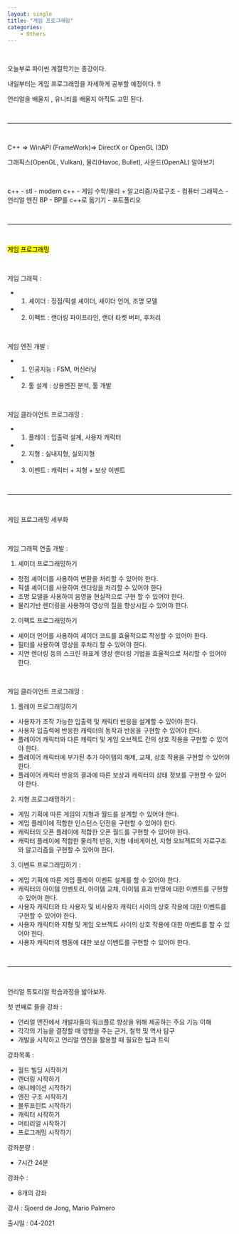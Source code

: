```yaml
---
layout: single
title: "게임 프로그래밍"
categories:
    - Others
---
```


<br>

오늘부로 파이썬 계절학기는 종강이다.

내일부터는 게임 프로그래밍을 자세하게 공부할 예정이다. !!

언리얼을 배울지 , 유니티를 배울지 아직도 고민 된다.

<br>

---

<br>

C++ => WinAPI (FrameWork)=> DirectX or OpenGL (3D)

그래픽스(OpenGL, Vulkan), 물리(Havoc, Bullet), 사운드(OpenAL) 알아보기

<br>

c++ - stl - modern c++ - 게임 수학/물리 + 알고리즘/자료구조 - 컴퓨터 그래픽스 - 언리얼 엔진 BP - BP를 c++로 옮기기 - 포트폴리오





<br>

---

<br>

<mark style='background-color: yeloow'>게임 프로그래밍</mark> 

<br>

게임 그래픽 : 

- 1) 셰이더 : 정점/픽셀 셰이더, 셰이더 언어, 조명 모델
- 2) 이펙트 : 랜더링 파이프라인, 랜더 타켓 버퍼, 후처리

<br>

게임 엔진 개발 : 

- 1) 인공지능 : FSM, 머신러닝
- 2) 툴 설계 : 상용엔진 분석, 툴 개발

<br>

게임 클라이언트 프로그래밍 : 

- 1) 플레이 : 입출력 설계, 사용자 캐릭터
- 2) 지형 : 실내지형, 실외지형
- 3) 이벤트 : 캐릭터 + 지형 + 보상 이벤트

<br>

---

<br>

게임 프로그래밍 세부화

<br>

게임 그래픽 연출 개발 : 

1. 셰이더 프로그래밍하기
- 정점 셰이더를 사용하여 변환을 처리할 수 있어야 한다.
- 픽셀 셰이더를 사용하여 렌더링을 처리할 수 있어야 한다
- 조명 모델을 사용하여 음영을 현실적으로 구현 할 수 있어야 한다.
- 물리기반 렌더링을 사용하여 영상의 질을 향상시킬 수 있어야 한다.

2. 이펙트 프로그래밍하기
- 셰이더 언어를 사용하여 셰이더 코드를 효율적으로 작성할 수 있어야 한다.
- 필터를 사용하여 영상을 후처리 할 수 있어야 한다.
- 지연 렌더링 등의 스크린 좌표계 영상 랜더링 기법을 효율적으로 처리할 수 있어야 한다.
  
<br>

게임 클라이언트 프로그래밍 :
1. 플레이 프로그래밍하기
- 사용자가 조작 가능한 입출력 및 캐릭터 반응을 설계할 수 있어야 한다.
- 사용자 입출력에 반응한 캐릭터의 동작과 반응을 구현할 수 있어야 한다.
- 플레이어 캐릭터와 다른 캐릭터 및 게임 오브젝트 간의 상호 작용을 구현할 수 있어야 한다.
- 플레이어 캐릭터에 부가된 추가 아이템의 해제, 교체, 상호 작용을 구현할 수 있어야 한다.
- 플레이어 캐릭터 반응의 결과에 따른 보상과 캐릭터의 상태 정보를 구현할 수 있어야 한다.

2. 지형 프로그래밍하기 :
- 게임 기획에 따른 게임의 지형과 월드를 설계할 수 있어야 한다.
- 게임 플레이에 적합한 인스턴스 던전을 구현할 수 있어야 한다.
- 캐릭터의 오픈 플레이에 적합한 오픈 월드를 구현할 수 있어야 한다.
- 캐릭터 플레이에 적합한 물리적 반응, 지형 네비게이션, 지형 오브젝트의 자료구조와 알고리즘을 구현할 수 있어야 한다.
  
3. 이벤트 프로그래밍하기 :
- 게임 기획에 따른 게임 플레이 이벤트 설계를 할 수 있어야 한다.
- 캐릭터의 아이템 인벤토리, 아이템 교체, 아이템 효과 반영에 대한 이벤트를 구현할 수 있어야 한다.
- 사용자 캐릭터와 타 사용자 및 비사용자 캐릭터 사이의 상호 작용에 대한 이벤트를 구현할 수 있어야 한다.
- 사용자 캐릭터와 지형 및 게임 오브젝트 사이의 상호 작용에 대한 이벤트를 할 수 있어야 한다.
- 사용자 캐릭터의 행동에 대한 보상 이벤트를 구현할 수 있어야 한다.

<br>

---

<br>

언리얼 튜토리얼 학습과정을 밟아보자.

첫 번째로 들을 강좌 :

- 언리얼 엔진에서 개발자들의 워크플로 향상을 위해 제공하는 주요 기능 이해
- 각각의 기능을 결정할 때 영향을 주는 근거, 철학 및 역사 탐구
- 개발을 시작하고 언리얼 엔진을 활용할 때 필요한 팁과 트릭

강좌목록 :
- 월드 빌딩 시작하기
- 렌더링 시작하기
- 애니메이션 시작하기
- 엔진 구조 시작하기
- 블루프린트 시작하기
- 캐릭터 시작하기
- 머티리얼 시작하기
- 프로그래밍 시작하기

강좌분량 :
- 7시간 24분

강좌수 :
- 8개의 강좌

강사 : Sjoerd de Jong, Mario Palmero

출시일 : 04-2021